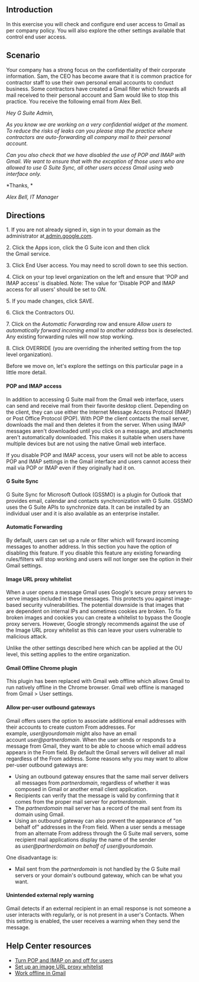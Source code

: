 ## Introduction

In this exercise you will check and configure end user access to Gmail as per company policy. You will also explore the other settings available that control end user access.

## Scenario

Your company has a strong focus on the confidentiality of their corporate information. Sam, the CEO has become aware that it is common practice for contractor staff to use their own personal email accounts to conduct business. Some contractors have created a Gmail filter which forwards all mail received to their personal account and Sam would like to stop this practice. You receive the following email from Alex Bell.

*Hey G Suite Admin,*

*As you know we are working on a very confidential widget at the moment. To reduce the risks of leaks can you please stop the practice where contractors are auto-forwarding all company mail to their personal account.*

*Can you also check that we have disabled the use of POP and IMAP with Gmail. We want to ensure that with the exception of those users who are allowed to use G Suite Sync, all other users access Gmail using web interface only.*

*Thanks, *

*Alex Bell, IT Manager*

## Directions

1\. If you are not already signed in, sign in to your domain as the administrator at[ admin.google.com](https://admin.google.com/).

2\. Click the Apps icon, click the G Suite icon and then click the Gmail service.

3\. Click End User access. You may need to scroll down to see this section.

4\. Click on your top level organization on the left and ensure that 'POP and IMAP access' is disabled. Note: The value for 'Disable POP and IMAP access for all users' should be set to *ON*.

5\. If you made changes, click SAVE.

6\. Click the Contractors OU.

7\. Click on the *Automatic Forwarding* row and ensure *Allow users to automatically forward incoming email to another address* box is deselected. Any existing forwarding rules will now stop working.

8\. Click OVERRIDE (you are overriding the inherited setting from the top level organization).

Before we move on, let's explore the settings on this particular page in a little more detail.

#### POP and IMAP access

In addition to accessing G Suite mail from the Gmail web interface, users can send and receive mail from their favorite desktop client. Depending on the client, they can use either the Internet Message Access Protocol (IMAP) or Post Office Protocol (POP). With POP the client contacts the mail server, downloads the mail and then deletes it from the server. When using IMAP messages aren't downloaded until you click on a message, and attachments aren't automatically downloaded. This makes it suitable when users have multiple devices but are not using the native Gmail web interface.

If you disable POP and IMAP access, your users will not be able to access POP and IMAP settings in the Gmail interface and users cannot access their mail via POP or IMAP even if they originally had it on.

#### G Suite Sync

G Suite Sync for Microsoft Outlook (GSSMO) is a plugin for Outlook that provides email, calendar and contacts synchronization with G Suite. GSSMO uses the G Suite APIs to synchronize data. It can be installed by an individual user and it is also available as an enterprise installer.

#### Automatic Forwarding

By default, users can set up a rule or filter which will forward incoming messages to another address. In this section you have the option of disabling this feature. If you disable this feature any existing forwarding rules/filters will stop working and users will not longer see the option in their Gmail settings.

#### Image URL proxy whitelist

When a user opens a message Gmail uses Google's secure proxy servers to serve images included in these messages. This protects you against image-based security vulnerabilities. The potential downside is that images that are dependent on internal IPs and sometimes cookies are broken. To fix broken images and cookies you can create a whitelist to bypass the Google proxy servers. However, Google strongly recommends against the use of the Image URL proxy whitelist as this can leave your users vulnerable to malicious attack.

Unlike the other settings described here which can be applied at the OU level, this setting applies to the entire organization.

#### Gmail Offline Chrome plugin

This plugin has been replaced with Gmail web offline which allows Gmail to run natively offline in the Chrome browser. Gmail web offline is managed from Gmail > User settings.

#### Allow per-user outbound gateways

Gmail offers users the option to associate additional email addresses with their accounts to create custom From addresses. For example, *user@yourdomain* might also have an email account *user@partnerdomain*. When the user sends or responds to a message from Gmail, they want to be able to choose which email address appears in the From field. By default the Gmail servers will deliver all mail regardless of the From address. Some reasons why you may want to allow per-user outbound gateways are:

-   Using an outbound gateway ensures that the same mail server delivers all messages from *partnerdomain*, regardless of whether it was composed in Gmail or another email client application.
-   Recipients can verify that the message is valid by confirming that it comes from the proper mail server for *partnerdomain*.
-   The *partnerdomain* mail server has a record of the mail sent from its domain using Gmail.
-   Using an outbound gateway can also prevent the appearance of "on behalf of" addresses in the From field. When a user sends a message from an alternate From address through the G Suite mail servers, some recipient mail applications display the name of the sender as *user@partnerdomain on behalf of user@yourdomain.*

One disadvantage is:

-   Mail sent from the *partnerdomain* is not handled by the G Suite mail servers or your domain's outbound gateway, which can be what you want.

#### Unintended external reply warning

Gmail detects if an external recipient in an email response is not someone a user interacts with regularly, or is not present in a user's Contacts. When this setting is enabled, the user receives a warning when they send the message.

## Help Center resources

-   [Turn POP and IMAP on and off for users](https://support.google.com/a/answer/105694 "Turn POP and IMAP on and off for users")
-   [Set up an image URL proxy whitelist](https://support.google.com/a/answer/3299041 "Set up an image URL proxy whitelist")
-   [Work offline in Gmail](https://support.google.com/a/answer/7684186 "Work offline in Gmail")
